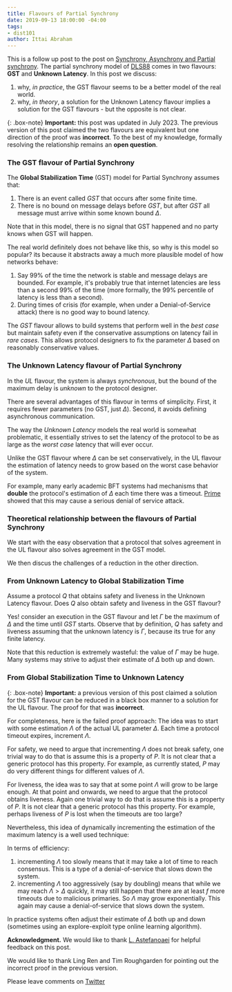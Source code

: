 ```yaml
---
title: Flavours of Partial Synchrony
date: 2019-09-13 18:00:00 -04:00
tags:
- dist101
author: Ittai Abraham
---
```


This is a follow up post to the post on [Synchrony, Asynchrony and Partial synchrony](https://ittaiab.github.io/2019-06-01-2019-5-31-models/). The partial synchrony model of [DLS88](https://groups.csail.mit.edu/tds/papers/Lynch/jacm88.pdf) comes in two flavours: **GST** and **Unknown Latency**. In this post we discuss:

1. why, *in practice*, the GST flavour seems to be a better model of the real world.
2. why, *in theory*, a solution for the Unknown Latency flavour implies a solution for the GST flavours - but the opposite is not clear.

{: .box-note}
**Important:** this post was updated in July 2023. The previous version of this post claimed the two flavours are equivalent but one direction of the proof was **incorrect**. To the best of my knowledge, formally resolving the relationship remains an **open question**. 


### The GST flavour of Partial Synchrony

The **Global Stabilization Time** (GST) model for Partial Synchrony assumes that:
1. There is an event called *GST* that occurs after some finite time. 
2. There is no bound on message delays before *GST*, but after *GST* all message must arrive within some known bound $\Delta$.

Note that in this model, there is no signal that GST happened and no party knows when GST will happen.

The real world definitely does not behave like this, so why is this model so popular? its because it abstracts away a much more plausible model of how networks behave:

1. Say 99% of the time the network is stable and message delays are bounded. For example, it's probably true that internet latencies are less than a second 99% of the time (more formally, the 99% percentile of latency is less than a second).
2. During times of crisis (for example, when under a Denial-of-Service attack) there is no good way to bound latency.

The *GST* flavour allows to build systems that perform well in the *best case* but maintain safety even if the conservative assumptions on latency fail in *rare cases*. This allows protocol designers to fix the parameter $\Delta$ based on reasonably conservative values.

### The Unknown Latency flavour of Partial Synchrony
In the *UL* flavour, the system is always *synchronous*, but the bound of the maximum delay is *unknown* to the protocol designer.

There are several advantages of this flavour in terms of simplicity. First, it requires fewer parameters (no GST, just $\Delta)$. Second, it avoids defining asynchronous communication.  

The way the *Unknown Latency* models the real world is somewhat problematic, it essentially strives to set the latency of the protocol to be as large as the *worst case* latency that will ever occur.

Unlike the GST flavour where $\Delta$ can be set conservatively, in the UL flavour the estimation of latency needs to grow based on the worst case behavior of the system.

For example, many early academic BFT systems had mechanisms that **double** the protocol's estimation of $\Delta$ each time there was a timeout. [Prime](http://www.dsn.jhu.edu/pub/papers/Prime_tdsc_accepted.pdf) showed that this may cause a serious denial of service attack.

### Theoretical relationship between the flavours of Partial Synchrony

We start with the easy observation that a protocol that solves agreement in the UL flavour also solves agreement in the GST model.

We then discus the challenges of a reduction in the other direction.

### From Unknown Latency to Global Stabilization Time

Assume a protocol $Q$ that obtains safety and liveness in the Unknown Latency flavour. Does $Q$ also obtain safety and liveness in the GST flavour?

Yes! consider an execution in the GST flavour and let $\Gamma$ be the maximum of $\Delta$ and the time until $GST$ starts. Observe that by definition, $Q$ has safety and liveness assuming that the unknown latency is $\Gamma$, because its true for any finite latency.

Note that this reduction is extremely wasteful: the value of $\Gamma$ may be huge. Many systems may strive to adjust their estimate of $\Delta$ both up and down.
### From Global Stabilization Time to Unknown Latency

{: .box-note}
**Important:** a previous version of this post claimed a solution for the GST flavour can be reduced in a black box manner to a solution for the UL flavour. The proof for that was **incorrect**.


For completeness, here is the failed proof approach: The idea was to start with some estimation $\Lambda$ of the actual UL parameter $\Delta$. Each time a protocol timeout expires, increment $\Lambda$.

For safety, we need to argue that incrementing $\Lambda$ does not break safety, one trivial way to do that is assume this is a property of $P$. It is not clear that a generic protocol has this property. For example, as currently stated, $P$ may do very different things for different values of $\Lambda$.

For liveness, the idea was to say that at some point $\Lambda$ will grow to be large enough. At that point and onwards, we need to argue that the protocol obtains liveness. Again one trivial way to do that is assume this is a property of $P$. It is not clear that a generic protocol has this property. For example, perhaps liveness of $P$ is lost when the timeouts are too large?

Nevertheless, this idea of dynamically incrementing the estimation of the maximum latency is a well used technique:

In terms of efficiency:
1. incrementing $\Lambda$ too slowly means that it may take a lot of time to reach consensus. This is a type of a denial-of-service that slows down the system.
2. incrementing  $\Lambda$ too aggressively (say by doubling) means that while we may reach  $\Lambda>\Delta$ quickly, it may still happen that there are at least $f$ more timeouts due to malicious primaries. So $\Lambda$ may grow exponentially. This again may cause a denial-of-service that slows down the system.

In practice systems often adjust their estimate of $\Delta$ both up and down (sometimes using an explore-exploit type online learning algorithm). 




**Acknowledgment.** We would like to thank [L. Astefanoaei](https://twitter.com/3zambile)  for helpful feedback on this post.

We would like to thank Ling Ren and Tim Roughgarden for pointing out the incorrect proof in the previous version.

Please leave comments on [Twitter](https://twitter.com/ittaia/status/1181013611491184640?s=20)
